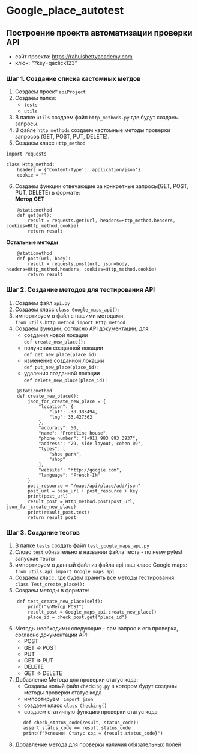 # Google_place_autotest
## Построение проекта автоматизации проверки API
- сайт проекта: https://rahulshettyacademy.com
- ключ: "?key=qaclick123"


### Шаг 1. Создание списка кастомных метдов
1. Создаем проект  ```apiProject```
2. Создаем папки:
    - ```tests```
    - ```utils```
3. В папке ```utils``` создаем файл ```http_methods.py``` где будут созданы запросы.
4. В файле ```http_methods``` создаем кастомные методы проверки запросов (GET, POST, PUT, DELETE).
5. Создаем класс ```Http_method```
```
import requests

class Http_method:
    headers = {'Content-Type': 'application/json'}
    cookie = ""
```
6. Создаем функции отвечающие за конкретные запросы(GET, POST, PUT, DELETE) в формате:<br/>
**Метод GET**
```
    @staticmethod
    def get(url):
        result = requests.get(url, headers=Http_method.headers, cookies=Http_method.cookie)
        return result
```
**Остальные методы**
```
    @staticmethod
    def post(url, body):
        result = requests.post(url, json=body, headers=Http_method.headers, cookies=Http_method.cookie)
        return result
```
### Шаг 2. Создание методов для тестирования API

1. Создаем файл ```api.py```
2. Создаем класс ```class Google_maps_api():```
3. импортируем в файл с нашими методами:<br/> 
```from utils.http_method import Http_method```
4. Создаем функции, согласно API документации, для:
    - создания новой локации<br/> ```def create_new_place():```
    - получения созданной локации<br/>```def get_new_place(place_id):```
    - изменение созданной локации<br/>```def put_new_place(place_id):```
    - удаления созданной локации<br/>```def delete_new_place(place_id):```
```
    @staticmethod
    def create_new_place():
        json_for_create_new_place = {
            "location": {
                "lat": -38.383494,
                "lng": 33.427362
            },
            "accuracy": 50,
            "name": "Frontline house",
            "phone_number": "(+91) 983 893 3937",
            "address": "29, side layout, cohen 09",
            "types": [
                "shoe park",
                "shop"
            ],
            "website": "http://google.com",
            "language": "French-IN"
        }
        post_resource = "/maps/api/place/add/json"                  
        post_url = base_url + post_resource + key
        print(post_url)                                             
        result_post = Http_method.post(post_url, json_for_create_new_place)   
        print(result_post.text)
        return result_post
```
### Шаг 3. Создание тестов

1. В папке ```tests``` создать файл ```test_google_maps_api.py```
2. Слово ```test``` обязательно в названии файла теста - по нему pytest запускае тесты
3. импортируем в данный файл из файла api наш класс Google maps:<br/>
```from utils.api import Google_maps_api```
4. Создаем класс, где будем хранить все методы тестирования:<br/>
```class Test_create_place():```
5. Создаем методы в формате:

```
    def test_create_new_place(self):
        print("\nМетод POST")
        result_post = Google_maps_api.create_new_place()
        place_id = check_post.get("place_id")
```
6. Методы необходимы следующие - сам запрос и его проверка, согласно документации API:
    - POST
    - GET => POST
    - PUT
    - GET => PUT
    - DELETE
    - GET => DELETE
7. Добавление Метода для проверки статус кода:
    - Создаем новый файл ```checking.py``` в котором будут созданы методы проверки статус кода
    - импортируем ``` import json```
    - создаем класс ```class Checking()```
    - создаем статичную функцию проверки статус кода<br/>
     ```@staticmethod
        def check_status_code(result, status_code):
        assert status_code == result.status_code
        print(f"Успешно! Статус код = {result.status_code}")
    ```
8. Добавление метода для проверки наличия обязательных полей
